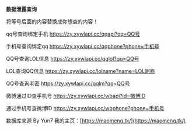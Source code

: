**数据泄露查询**

将等号后面的内容替换成你想查的内容！

qq号查询绑定手机
https://zy.xywlapi.cc/qqapi?qq=QQ号

手机号查询绑定qq
https://zy.xywlapi.cc/qqphone?phone=手机号

QQ号查询LOL信息
https://zy.xywlapi.cc/qqlol?qq=QQ号

LOL查询QQ信息
https://zy.xywlapi.cc/lolname?name=LOL昵称

QQ号查询老密
https://zy.xywlapi.cc/qqlm?qq=QQ号

微博通过ID查手机号
https://zy.xywlapi.cc/wbapi?id=微博ID

通过手机号查微博ID
https://zy.xywlapi.cc/wbphone?phone=手机号


数据库来源 By Yun7				我的主页：[https://maomeng.tk/](https://maomeng.tk/)